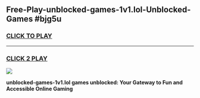 
## Free-Play-unblocked-games-1v1.lol-Unblocked-Games #bjg5u
<h3>
<a href="https://news.freeplayer.one?title=unblocked-games-1v1.lol&ref=8M">CLICK TO PLAY</a></h3>
<hr>

<h3>
<a href="https://news.freeplayer.one?title=unblocked-games-1v1.lol&ref=8M">CLICK 2 PLAY</a>
  
</h3>

<a href="https://news.freeplayer.one?title=unblocked-games-1v1.lol&ref=8M"><img src="https://clearcache.store/games.png"></a>


**unblocked-games-1v1.lol games unblocked: Your Gateway to Fun and Accessible Online Gaming**
